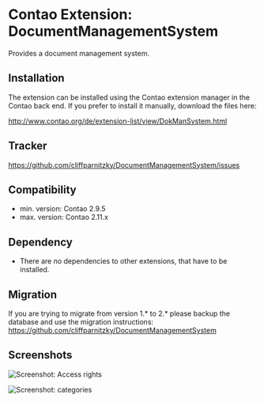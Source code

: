Contao Extension: DocumentManagementSystem
==========================================

Provides a document management system.


Installation
------------

The extension can be installed using the Contao extension manager in the Contao
back end. If you prefer to install it manually, download the files here:

http://www.contao.org/de/extension-list/view/DokManSystem.html


Tracker
-------

https://github.com/cliffparnitzky/DocumentManagementSystem/issues


Compatibility
-------------

- min. version: Contao 2.9.5
- max. version: Contao 2.11.x


Dependency
----------

- There are no dependencies to other extensions, that have to be installed.


Migration
---------

If you are trying to migrate from version 1.* to 2.* please backup the database and use the migration instructions: https://github.com/cliffparnitzky/DocumentManagementSystem


Screenshots
-----------

![Screenshot: Access rights](https://raw.github.com/cliffparnitzky/DocumentManagementSystem/master/screenshot_access_rights.jpg)

![Screenshot: categories](https://raw.github.com/cliffparnitzky/DocumentManagementSystem/master/screenshot_categories.jpg)